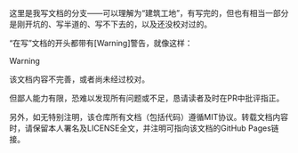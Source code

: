 这里是我写文档的分支——可以理解为“建筑工地”，有写完的，但也有相当一部分是刚开坑的、写半道的、写不下去的，以及还没校对过的。

“在写”文档的开头都带有[Warning]警告，就像这样：

> [!WARNING]
>
> 该文档内容不完善，或者尚未经过校对。

但鄙人能力有限，恐难以发现所有问题或不足，恳请读者及时在PR中批评指正。

另外，如无特别注明，该仓库所有文档（包括代码）遵循MIT协议。转载文档内容时，请保留本人署名及LICENSE全文，并注明可指向该文档的GitHub Pages链接。
